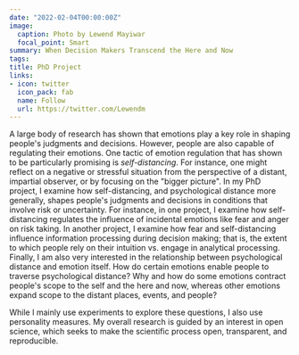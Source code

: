 ```yaml
---
date: "2022-02-04T00:00:00Z"
image:
  caption: Photo by Lewend Mayiwar
  focal_point: Smart
summary: When Decision Makers Transcend the Here and Now
tags:
title: PhD Project
links:
- icon: twitter
  icon_pack: fab
  name: Follow
  url: https://twitter.com/Lewendm
---
```


A large body of research has shown that emotions play a key role in shaping people's judgments and decisions. However, people are also capable of regulating their emotions. One tactic of emotion regulation that has shown to be particularly promising is *self-distancing*. For instance, one might reflect on a negative or stressful situation from the perspective of a distant, impartial observer, or by focusing on the "bigger picture". In my PhD project, I examine how self-distancing, and psychological distance more generally, shapes people's judgments and decisions in conditions that involve risk or uncertainty. For instance, in one project, I examine how self-distancing regulates the influence of incidental emotions like fear and anger on risk taking. In another project, I examine how fear and self-distancing influence information processing during decision making; that is, the extent to which people rely on their intuition vs. engage in analytical processing. Finally, I am also very interested in the relationship between psychological distance and emotion itself. How do certain emotions enable people to traverse psychological distance? Why and how do some emotions contract people's scope to the self and the here and now, whereas other emotions expand scope to the distant places, events, and people?

While I mainly use experiments to explore these questions, I also use personality measures. My overall research is guided by an interest in open science, which seeks to make the scientific process open, transparent, and reproducible.